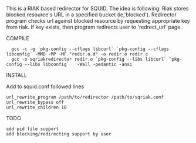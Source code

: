 This is a RIAK based redirector for SQUID. The idea is following:
  Riak stores blocked resource's URL in a specified bucket (ie,'blocked').
  Redirector program checks url against blocked resource by requesting appropriate key from riak.
  If key exists, then program redirects user to 'redrect_url' page.
  
COMPILE
  
      gcc -c -g `pkg-config --cflags libcurl` `pkg-config --cflags libconfig` -MMD -MP -MF "redir.o.d" -o redir.o redir.c
      gcc -o sqriakredirector redir.o `pkg-config --libs libcurl` `pkg-config --libs libconfig`   -Wall -pedantic -ansi
  
INSTALL

  Add to squid.conf followed lines
  
    url_rewrite_program /path/to/redirector /path/to/sqriak.conf
    url_rewrite_bypass off
    url_rewrite_children 10

TODO

    add pid file support
    add blocking/redirecting support by user
